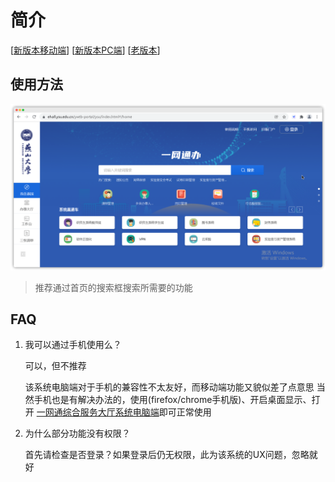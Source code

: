 <!-- 
    author: ercao (vip@ercao.cn) 
-->

# 简介

[[新版本移动端](https://ehall.ysu.edu.cn/ywtb-mobile/index.html)] [[新版本PC端](https://ehall.ysu.edu.cn/ywtb-portal/ysu/index.html)] [[老版本](https://ehall.ysu.edu.cn/new/index.html)]

## 使用方法

![首页](assets/images/9014847d574f86f0ed19145024e3397f74034eefe31a0dc74f6963447ee8a184-20220207154032.png)  

> 推荐通过首页的搜索框搜索所需要的功能
>

## FAQ

1. 我可以通过手机使用么？

    可以，但不推荐

    该系统电脑端对于手机的兼容性不太友好，而移动端功能又貌似差了点意思
    当然手机也是有解决办法的，使用(firefox/chrome手机版)、开启桌面显示、打开 [一网通综合服务大厅系统电脑端](https://ehall.ysu.edu.cn/ywtb-portal/ysu/index.html#/home)即可正常使用

2. 为什么部分功能没有权限？

    首先请检查是否登录？如果登录后仍无权限，此为该系统的UX问题，忽略就好
